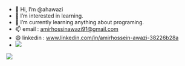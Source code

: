 - 👋 Hi, I’m @ahawazi
- 👀 I’m interested in learning.
- 🌱 I’m currently learning anything about programing.
- 📫 email : amirhossinawazi91@gmail.com
- 😄 linkedin : www.linkedin.com/in/amirhossein-awazi-38226b28a
- <a href="https://visitcount.itsvg.in">
  <img src="https://visitcount.itsvg.in/api?id=ahawazi&label=Profile%20Views&pretty=false" />
</a>

<a href=&quothttps://github.com/ghost1372&quot>
<img align=&quotcenter&quot src=&quothttps://github-readme-stats.vercel.app/api?username=ahawazi /></a>

<!---
ahawazi/ahawazi is a ✨ special ✨ repository because its `README.md` (this file) appears on your GitHub profile.
You can click the Preview link to take a look at your changes.
--->
